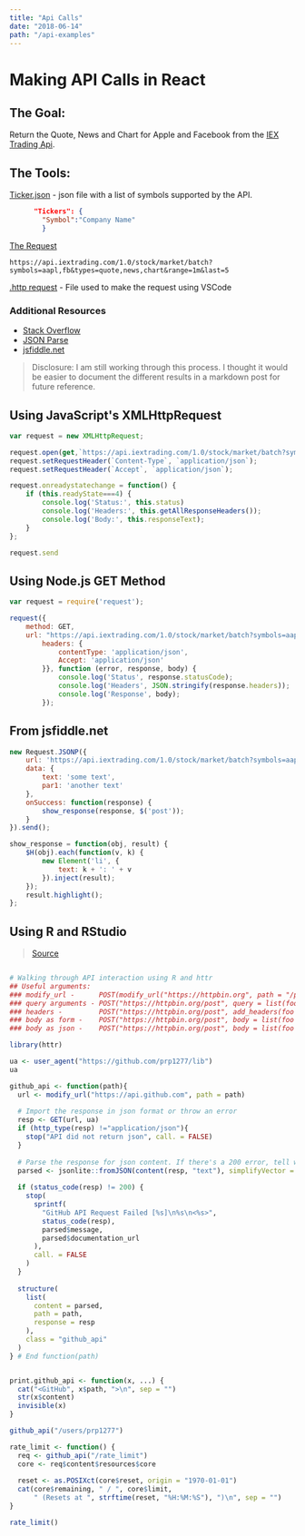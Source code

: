 ```yaml
---
title: "Api Calls"
date: "2018-06-14"
path: "/api-examples"
---
```

# Making API Calls in React

## The Goal:

Return the Quote, News and Chart for Apple and Facebook from the [IEX Trading Api](https://api.iextrading.com).

## The Tools:

[Ticker.json](https://prp1277.github.io/static/Ticker-258c7f6e5370e98d12b56867f35785b8.json) - json file with a list of symbols supported by the API.

```json
      "Tickers": {
        "Symbol":"Company Name"
        }
```

[The Request](https://api.iextrading.com/1.0/stock/market/batch?symbols=aapl,fb&types=quote,news,chart&range=1m&last=5)

`https://api.iextrading.com/1.0/stock/market/batch?symbols=aapl,fb&types=quote,news,chart&range=1m&last=5`

[.http request](https://prp1277.github.io/static/apicall-c0da56ed7b29b8008f93d03b7e05e235.http) - File used to make the request using VSCode

### Additional Resources

* [Stack Overflow](https://stackoverflow.com/questions/47993521/react-how-to-reach-objects-in-json-file)
* [JSON Parse](https://stackoverflow.com/questions/45015/safely-turning-a-json-string-into-an-object)
* [jsfiddle.net](http://doc.jsfiddle.net/use/echo.html)

> Disclosure: I am still working through this process. I thought it would be easier to document the different results in a markdown post for future reference.

## Using JavaScript's XMLHttpRequest

```javascript
var request = new XMLHttpRequest;

request.open(get,`https://api.iextrading.com/1.0/stock/market/batch?symbols=aapl,fb&types=quote,news,chart&range=1m&last=5`);
request.setRequestHeader(`Content-Type`, `application/json`);
request.setRequestHeader(`Accept`, `application/json`);

request.onreadystatechange = function() {
    if (this.readyState===4) {
        console.log('Status:', this.status)
        console.log('Headers:', this.getAllResponseHeaders());
        console.log('Body:', this.responseText);
    }
};

request.send
```

## Using Node.js GET Method

```javascript
var request = require('request');

request({
    method: GET,
    url: "https://api.iextrading.com/1.0/stock/market/batch?symbols=aapl,fb&types=quote,news,chart&range=1m&last=5",
        headers: {
            contentType: 'application/json',
            Accept: 'application/json'
        }}, function (error, response, body) {
            console.log('Status', response.statusCode);
            console.log('Headers', JSON.stringify(response.headers));
            console.log('Response', body);
        });
```

## From jsfiddle.net

```js
new Request.JSONP({
    url: 'https://api.iextrading.com/1.0/stock/market/batch?symbols=aapl,fb&types=quote,news,chart&range=1m&last=5',
    data: {
        text: 'some text',
        par1: 'another text'
    },
    onSuccess: function(response) {
        show_response(response, $('post'));
    }
}).send();

show_response = function(obj, result) {
    $H(obj).each(function(v, k) {
        new Element('li', {
            text: k + ': ' + v
        }).inject(result);
    });
    result.highlight();
};

```

## Using R and RStudio

> [Source](https://github.com/r-lib/httr/blob/master/vignettes/quickstart.Rmd)

```r

# Walking through API interaction using R and httr
## Useful arguments:
### modify_url -      POST(modify_url("https://httpbin.org", path = "/post"))
### query arguments - POST("https://httpbin.org/post", query = list(foo = "bar"))
### headers -         POST("https://httpbin.org/post", add_headers(foo = "bar"))
### body as form -    POST("https://httpbin.org/post", body = list(foo = "bar"), encode = "form")
### body as json -    POST("https://httpbin.org/post", body = list(foo = "bar"), encode = "json")

library(httr)

ua <- user_agent("https://github.com/prp1277/lib")
ua

github_api <- function(path){
  url <- modify_url("https://api.github.com", path = path)
  
  # Import the response in json format or throw an error
  resp <- GET(url, ua)
  if (http_type(resp) !="application/json"){
    stop("API did not return json", call. = FALSE)
  }
  
  # Parse the response for json content. If there's a 200 error, tell why
  parsed <- jsonlite::fromJSON(content(resp, "text"), simplifyVector = FALSE)
  
  if (status_code(resp) != 200) {
    stop(
      sprintf(
        "GitHub API Request Failed [%s]\n%s\n<%s>",
        status_code(resp),
        parsed$message,
        parsed$documentation_url
      ),
      call. = FALSE
    )
  }
  
  structure(
    list(
      content = parsed,
      path = path,
      response = resp
    ),
    class = "github_api"
  )
} # End function(path)


print.github_api <- function(x, ...) {
  cat("<GitHub", x$path, ">\n", sep = "")
  str(x$content)
  invisible(x)
}

github_api("/users/prp1277")

rate_limit <- function() {
  req <- github_api("/rate_limit")
  core <- req$content$resources$core
  
  reset <- as.POSIXct(core$reset, origin = "1970-01-01")
  cat(core$remaining, " / ", core$limit,
      " (Resets at ", strftime(reset, "%H:%M:%S"), ")\n", sep = "")
}

rate_limit()

```